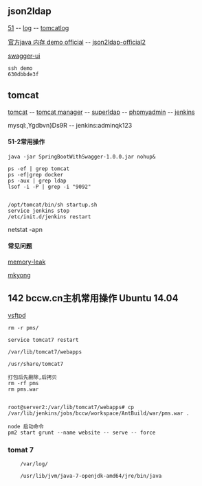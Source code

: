 
## json2ldap

[51](http://43.254.218.51/) -- [log](http://43.254.218.51/log/) -- [tomcatlog](http://43.254.218.51/tomcatlog/)

[官方java 内存 demo official](http://43.254.218.51/jquery-ui-bootstrap/json2ldap-official.html) -- [json2ldap-official2](http://43.254.218.51/jquery-ui-bootstrap/json2ldap-official2.html)

[swagger-ui](http://hmcy.net:8080/swagger-ui.html)

	ssh demo
	630dbbde3f

## tomcat

[tomcat](http://43.254.218.51:8786/) -- [tomcat manager](http://43.254.218.51:8786/manager/html) -- [superldap](http://43.254.218.51/superldap/) -- [phpmyadmin](http://43.254.218.51/phpmyadmin/) -- [jenkins](http://43.254.218.51:8081/login?from=%2F)

mysql:,Ygdbvn}Ds9R -- jenkins:adminqk123

#### 51-2常用操作

	java -jar SpringBootWithSwagger-1.0.0.jar nohup&

	ps -ef | grep tomcat
	ps -ef|grep docker
	ps -aux | grep ldap
	lsof -i -P | grep -i "9092"


	/opt/tomcat/bin/sh startup.sh
	service jenkins stop
	/etc/init.d/jenkins restart

netstat -apn

#### 常见问题

[memory-leak](http://stackoverflow.com/questions/3320400/to-prevent-a-memory-leak-the-jdbc-driver-has-been-forcibly-unregistered)

[mkyong](https://www.mkyong.com/servlet/what-is-listener-servletcontextlistener-example/)


## 142 bccw.cn主机常用操作 Ubuntu 14.04


[vsftpd](http://www.krizna.com/ubuntu/setup-ftp-server-on-ubuntu-14-04-vsftpd/)

	rm -r pms/

	service tomcat7 restart

	/var/lib/tomcat7/webapps

	/usr/share/tomcat7

	打包后先删除,后拷贝
	rm -rf pms
	rm pms.war


	root@server2:/var/lib/tomcat7/webapps# cp /var/lib/jenkins/jobs/bccw/workspace/AntBuild/war/pms.war .

	node 启动命令
	pm2 start grunt --name website -- serve -- force

### tomat 7

		/var/log/

		/usr/lib/jvm/java-7-openjdk-amd64/jre/bin/java

